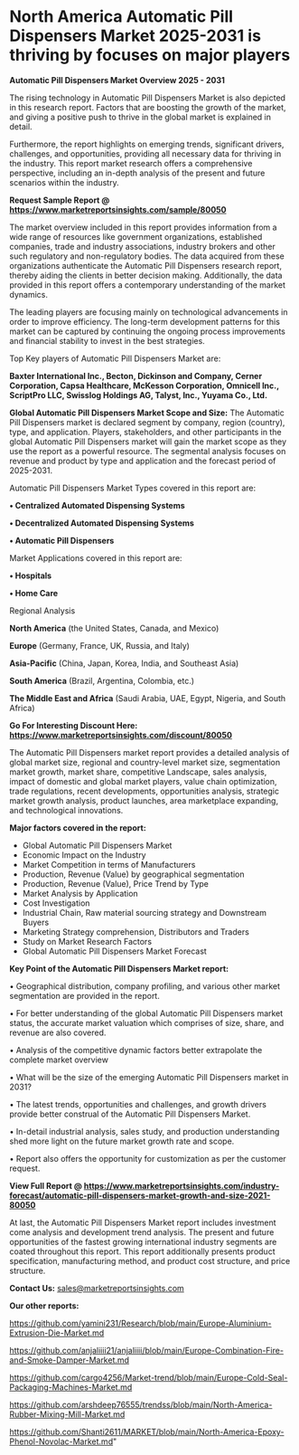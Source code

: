 # North America Automatic Pill Dispensers Market 2025-2031 is thriving by focuses on major players

<Strong> Automatic Pill Dispensers Market Overview 2025 - 2031</strong>

The rising technology in Automatic Pill Dispensers Market is also depicted in this research report. Factors that are boosting the growth of the market, and giving a positive push to thrive in the global market is explained in detail.

Furthermore, the report highlights on emerging trends, significant drivers, challenges, and opportunities, providing all necessary data for thriving in the industry. This report market research offers a comprehensive perspective, including an in-depth analysis of the present and future scenarios within the industry.

<strong>Request Sample Report @ <a href=https://www.marketreportsinsights.com/sample/80050>https://www.marketreportsinsights.com/sample/80050</a></strong>

The market overview included in this report provides information from a wide range of resources like government organizations, established companies, trade and industry associations, industry brokers and other such regulatory and non-regulatory bodies. The data acquired from these organizations authenticate the Automatic Pill Dispensers research report, thereby aiding the clients in better decision making. Additionally, the data provided in this report offers a contemporary understanding of the market dynamics.

The leading players are focusing mainly on technological advancements in order to improve efficiency. The long-term development patterns for this market can be captured by continuing the ongoing process improvements and financial stability to invest in the best strategies.

Top Key players of Automatic Pill Dispensers Market are:

<strong>Baxter International Inc., Becton, Dickinson and Company, Cerner Corporation, Capsa Healthcare, McKesson Corporation, Omnicell Inc., ScriptPro LLC, Swisslog Holdings AG, Talyst, Inc., Yuyama Co., Ltd.</strong>

<strong><b>Global Automatic Pill Dispensers Market Scope and Size:</b></strong>
The Automatic Pill Dispensers market is declared segment by company, region (country), type, and application. Players, stakeholders, and other participants in the global Automatic Pill Dispensers market will gain the market scope as they use the report as a powerful resource. The segmental analysis focuses on revenue and product by type and application and the forecast period of 2025-2031.

Automatic Pill Dispensers Market Types covered in this report are:

<strong>• Centralized Automated Dispensing Systems

• Decentralized Automated Dispensing Systems

• Automatic Pill Dispensers</strong>

Market Applications covered in this report are:

<strong>• Hospitals

• Home Care</strong> 

Regional Analysis

<strong>North America</strong> (the United States, Canada, and Mexico)

<strong>Europe</strong> (Germany, France, UK, Russia, and Italy)

<strong>Asia-Pacific</strong> (China, Japan, Korea, India, and Southeast Asia)

<strong>South America</strong> (Brazil, Argentina, Colombia, etc.)

<strong>The Middle East and Africa</strong> (Saudi Arabia, UAE, Egypt, Nigeria, and South Africa)

<strong>Go For Interesting Discount Here: <a href=https://www.marketreportsinsights.com/discount/80050>https://www.marketreportsinsights.com/discount/80050</a></strong>

The Automatic Pill Dispensers market report provides a detailed analysis of global market size, regional and country-level market size, segmentation market growth, market share, competitive Landscape, sales analysis, impact of domestic and global market players, value chain optimization, trade regulations, recent developments, opportunities analysis, strategic market growth analysis, product launches, area marketplace expanding, and technological innovations.

<strong><b>Major factors covered in the report:</b></strong>
<ul>
  <li>Global Automatic Pill Dispensers Market </li>
  <li>Economic Impact on the Industry</li>
  <li>Market Competition in terms of Manufacturers</li>
  <li>Production, Revenue (Value) by geographical segmentation</li>
  <li>Production, Revenue (Value), Price Trend by Type</li>
  <li>Market Analysis by Application</li>
  <li>Cost Investigation</li>
  <li>Industrial Chain, Raw material sourcing strategy and Downstream Buyers</li>
  <li>Marketing Strategy comprehension, Distributors and Traders</li>
  <li>Study on Market Research Factors</li>
  <li>Global Automatic Pill Dispensers Market Forecast</li>
</ul>

<strong><b>Key Point of the Automatic Pill Dispensers Market report:</b></strong>

• Geographical distribution, company profiling, and various other market segmentation are provided in the report.

• For better understanding of the global Automatic Pill Dispensers market status, the accurate market valuation which comprises of size, share, and revenue are also covered.

• Analysis of the competitive dynamic factors better extrapolate the complete market overview

• What will be the size of the emerging Automatic Pill Dispensers market in 2031?

• The latest trends, opportunities and challenges, and growth drivers provide better construal of the Automatic Pill Dispensers Market.

• In-detail industrial analysis, sales study, and production understanding shed more light on the future market growth rate and scope.

• Report also offers the opportunity for customization as per the customer request.

<strong><b>View Full Report @ <a href=https://www.marketreportsinsights.com/industry-forecast/automatic-pill-dispensers-market-growth-and-size-2021-80050>https://www.marketreportsinsights.com/industry-forecast/automatic-pill-dispensers-market-growth-and-size-2021-80050</a></b></strong>


At last, the Automatic Pill Dispensers Market report includes investment come analysis and development trend analysis. The present and future opportunities of the fastest growing international industry segments are coated throughout this report. This report additionally presents product specification, manufacturing method, and product cost structure, and price structure.

<strong>Contact Us:</strong>
sales@marketreportsinsights.com

<strong>Our other reports:</strong>

<a href=https://github.com/yamini231/Research/blob/main/Europe-Aluminium-Extrusion-Die-Market.md>https://github.com/yamini231/Research/blob/main/Europe-Aluminium-Extrusion-Die-Market.md</a>

<a href=https://github.com/anjaliiii21/anjaliiii/blob/main/Europe-Combination-Fire-and-Smoke-Damper-Market.md>https://github.com/anjaliiii21/anjaliiii/blob/main/Europe-Combination-Fire-and-Smoke-Damper-Market.md</a>

<a href=https://github.com/cargo4256/Market-trend/blob/main/Europe-Cold-Seal-Packaging-Machines-Market.md>https://github.com/cargo4256/Market-trend/blob/main/Europe-Cold-Seal-Packaging-Machines-Market.md</a>

<a href=https://github.com/arshdeep76555/trendss/blob/main/North-America-Rubber-Mixing-Mill-Market.md>https://github.com/arshdeep76555/trendss/blob/main/North-America-Rubber-Mixing-Mill-Market.md</a>

<a href=https://github.com/Shanti2611/MARKET/blob/main/North-America-Epoxy-Phenol-Novolac-Market.md>https://github.com/Shanti2611/MARKET/blob/main/North-America-Epoxy-Phenol-Novolac-Market.md</a>"
